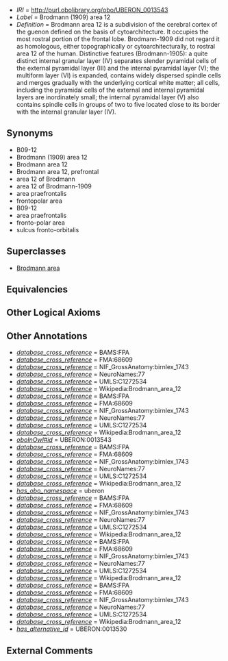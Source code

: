  * *IRI* = http://purl.obolibrary.org/obo/UBERON_0013543
 * *Label* = Brodmann (1909) area 12
 * *Definition* = Brodmann area 12 is a subdivision of the cerebral cortex of the guenon defined on the basis of cytoarchitecture. It occupies the most rostral portion of the frontal lobe. Brodmann-1909 did not regard it as homologous, either topographically or cytoarchitecturally, to rostral area 12 of the human. Distinctive features (Brodmann-1905): a quite distinct internal granular layer (IV) separates slender pyramidal cells of the external pyramidal layer (III) and the internal pyramidal layer (V); the multiform layer (VI) is expanded, contains widely dispersed spindle cells and merges gradually with the underlying cortical white matter; all cells, including the pyramidal cells of the external and internal pyramidal layers are inordinately small; the internal pyramidal layer (V) also contains spindle cells in groups of two to five located close to its border with the internal granular layer (IV).

## Synonyms

 * B09-12
 * Brodmann (1909) area 12
 * Brodmann area 12
 * Brodmann area 12, prefrontal
 * area 12 of Brodmann
 * area 12 of Brodmann-1909
 * area praefrontalis
 * frontopolar area
 * B09-12
 * area praefrontalis
 * fronto-polar area
 * sulcus fronto-orbitalis

## Superclasses

 * [Brodmann area](../../UBERON/29/UBERON_0013529.md)

## Equivalencies


## Other Logical Axioms


## Other Annotations

 * *[database_cross_reference](../../ef/oboInOwl#hasDbXref.md)* = BAMS:FPA
 * *[database_cross_reference](../../ef/oboInOwl#hasDbXref.md)* = FMA:68609
 * *[database_cross_reference](../../ef/oboInOwl#hasDbXref.md)* = NIF_GrossAnatomy:birnlex_1743
 * *[database_cross_reference](../../ef/oboInOwl#hasDbXref.md)* = NeuroNames:77
 * *[database_cross_reference](../../ef/oboInOwl#hasDbXref.md)* = UMLS:C1272534
 * *[database_cross_reference](../../ef/oboInOwl#hasDbXref.md)* = Wikipedia:Brodmann_area_12
 * *[database_cross_reference](../../ef/oboInOwl#hasDbXref.md)* = BAMS:FPA
 * *[database_cross_reference](../../ef/oboInOwl#hasDbXref.md)* = FMA:68609
 * *[database_cross_reference](../../ef/oboInOwl#hasDbXref.md)* = NIF_GrossAnatomy:birnlex_1743
 * *[database_cross_reference](../../ef/oboInOwl#hasDbXref.md)* = NeuroNames:77
 * *[database_cross_reference](../../ef/oboInOwl#hasDbXref.md)* = UMLS:C1272534
 * *[database_cross_reference](../../ef/oboInOwl#hasDbXref.md)* = Wikipedia:Brodmann_area_12
 * *[oboInOwl#id](../../id/oboInOwl#id.md)* = UBERON:0013543
 * *[database_cross_reference](../../ef/oboInOwl#hasDbXref.md)* = BAMS:FPA
 * *[database_cross_reference](../../ef/oboInOwl#hasDbXref.md)* = FMA:68609
 * *[database_cross_reference](../../ef/oboInOwl#hasDbXref.md)* = NIF_GrossAnatomy:birnlex_1743
 * *[database_cross_reference](../../ef/oboInOwl#hasDbXref.md)* = NeuroNames:77
 * *[database_cross_reference](../../ef/oboInOwl#hasDbXref.md)* = UMLS:C1272534
 * *[database_cross_reference](../../ef/oboInOwl#hasDbXref.md)* = Wikipedia:Brodmann_area_12
 * *[has_obo_namespace](../../ce/oboInOwl#hasOBONamespace.md)* = uberon
 * *[database_cross_reference](../../ef/oboInOwl#hasDbXref.md)* = BAMS:FPA
 * *[database_cross_reference](../../ef/oboInOwl#hasDbXref.md)* = FMA:68609
 * *[database_cross_reference](../../ef/oboInOwl#hasDbXref.md)* = NIF_GrossAnatomy:birnlex_1743
 * *[database_cross_reference](../../ef/oboInOwl#hasDbXref.md)* = NeuroNames:77
 * *[database_cross_reference](../../ef/oboInOwl#hasDbXref.md)* = UMLS:C1272534
 * *[database_cross_reference](../../ef/oboInOwl#hasDbXref.md)* = Wikipedia:Brodmann_area_12
 * *[database_cross_reference](../../ef/oboInOwl#hasDbXref.md)* = BAMS:FPA
 * *[database_cross_reference](../../ef/oboInOwl#hasDbXref.md)* = FMA:68609
 * *[database_cross_reference](../../ef/oboInOwl#hasDbXref.md)* = NIF_GrossAnatomy:birnlex_1743
 * *[database_cross_reference](../../ef/oboInOwl#hasDbXref.md)* = NeuroNames:77
 * *[database_cross_reference](../../ef/oboInOwl#hasDbXref.md)* = UMLS:C1272534
 * *[database_cross_reference](../../ef/oboInOwl#hasDbXref.md)* = Wikipedia:Brodmann_area_12
 * *[database_cross_reference](../../ef/oboInOwl#hasDbXref.md)* = BAMS:FPA
 * *[database_cross_reference](../../ef/oboInOwl#hasDbXref.md)* = FMA:68609
 * *[database_cross_reference](../../ef/oboInOwl#hasDbXref.md)* = NIF_GrossAnatomy:birnlex_1743
 * *[database_cross_reference](../../ef/oboInOwl#hasDbXref.md)* = NeuroNames:77
 * *[database_cross_reference](../../ef/oboInOwl#hasDbXref.md)* = UMLS:C1272534
 * *[database_cross_reference](../../ef/oboInOwl#hasDbXref.md)* = Wikipedia:Brodmann_area_12
 * *[has_alternative_id](../../Id/oboInOwl#hasAlternativeId.md)* = UBERON:0013530

## External Comments

